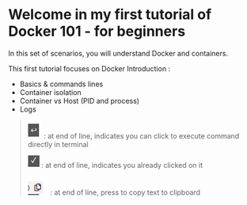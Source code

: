 # Welcome in my first tutorial of Docker 101 - for beginners

In this set of scenarios, you will understand Docker and containers.

This first tutorial focuses on Docker Introduction :
- Basics & commands lines
- Container isolation
- Container vs Host (PID and process)
- Logs

> ![play](play.png) : at end of line, indicates you can click to execute command directly in terminal
> 
> ![played](played.png) : at end of line, indicates you already clicked on it
> 
> ![copy](copy.png) : at end of line, press to copy text to clipboard